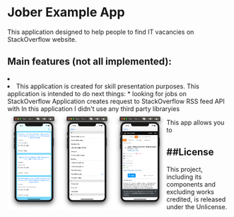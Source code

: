 #  Jober Example App

This application designed to help people to find IT vacancies on StackOverflow website. 

## Main features (not all implemented):
<li>
<li>
This application is created for skill presentation purposes.
This application is intended to do next things: 
* looking for jobs on StackOverflow 
Application creates request to StackOverflow RSS feed API with 
In this application I didn't use any third party libraryies  

<img src="images/screenshootMainView.png" align="left" width="120">
<img src="images/screenshootParametersView.png" align="left" width="120">
<img src="images/screenshootWebPage.png" align="left" width="120">


This app allows you to 


##License
---
This project, including its components and excluding works credited, is released under the Unlicense.
